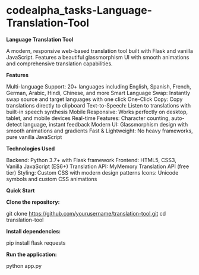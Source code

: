 # codealpha_tasks-Language-Translation-Tool
**Language Translation Tool**
  
  A modern, responsive web-based translation tool built with Flask and vanilla JavaScript. Features a beautiful glassmorphism UI with smooth animations and comprehensive translation capabilities.

**Features**

Multi-language Support: 20+ languages including English, Spanish, French, German, Arabic, Hindi, Chinese, and more
Smart Language Swap: Instantly swap source and target languages with one click
One-Click Copy: Copy translations directly to clipboard
Text-to-Speech: Listen to translations with built-in speech synthesis
Mobile Responsive: Works perfectly on desktop, tablet, and mobile devices
Real-time Features: Character counting, auto-detect language, instant feedback
Modern UI: Glassmorphism design with smooth animations and gradients
Fast & Lightweight: No heavy frameworks, pure vanilla JavaScript

**Technologies Used**

Backend: Python 3.7+ with Flask framework
Frontend: HTML5, CSS3, Vanilla JavaScript (ES6+)
Translation API: MyMemory Translation API (free tier)
Styling: Custom CSS with modern design patterns
Icons: Unicode symbols and custom CSS animations

**Quick Start**

**Clone the repository:**

git clone https://github.com/yourusername/translation-tool.git
cd translation-tool

**Install dependencies:**

pip install flask requests

**Run the application:**

python app.py
